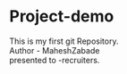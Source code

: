 # Project-demo
This is my first git Repository.
<br>
Author - MaheshZabade
<br>
presented to -recruiters.
